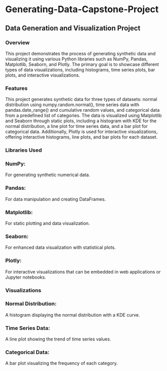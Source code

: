 # Generating-Data-Capstone-Project

## Data Generation and Visualization Project

### Overview
This project demonstrates the process of generating synthetic data and visualizing it using various Python libraries such as NumPy, Pandas, Matplotlib, Seaborn, and Plotly. The primary goal is to showcase different types of data visualizations, including histograms, time series plots, bar plots, and interactive visualizations.

### Features
This project generates synthetic data for three types of datasets: normal distribution using numpy.random.normal(), time series data with pandas.date_range() and cumulative random values, and categorical data from a predefined list of categories. The data is visualized using Matplotlib and Seaborn through static plots, including a histogram with KDE for the normal distribution, a line plot for time series data, and a bar plot for categorical data. Additionally, Plotly is used for interactive visualizations, offering interactive histograms, line plots, and bar plots for each dataset.

### Libraries Used
### NumPy:
For generating synthetic numerical data.
### Pandas:
For data manipulation and creating DataFrames.
### Matplotlib:
For static plotting and data visualization.
### Seaborn:
For enhanced data visualization with statistical plots.
### Plotly:
For interactive visualizations that can be embedded in web applications or Jupyter notebooks.

### Visualizations
### Normal Distribution:
A histogram displaying the normal distribution with a KDE curve.
### Time Series Data:
A line plot showing the trend of time series values.
### Categorical Data:
A bar plot visualizing the frequency of each category.
